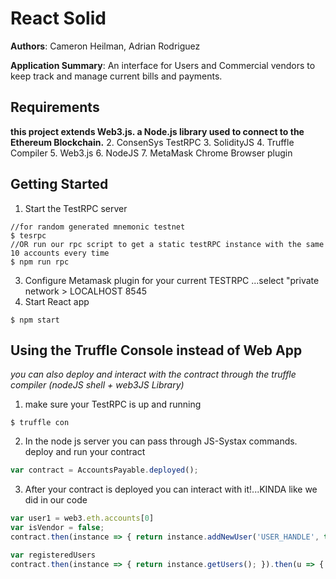 # React Solid

**Authors**: Cameron Heilman, Adrian Rodriguez

**Application Summary**:  An interface for Users and Commercial vendors to keep track and manage current bills and payments.
  
 
Requirements
-------------
 __this project extends Web3.js. a Node.js library used to connect to the Ethereum Blockchain.__
 2. ConsenSys TestRPC
 3. SolidityJS
 4. Truffle Compiler
 5. Web3.js
 6. NodeJS
 7. MetaMask Chrome Browser plugin
  
Getting Started
----------------
1. Start the TestRPC server
```shell
//for random generated mnemonic testnet
$ tesrpc 
//OR run our rpc script to get a static testRPC instance with the same 10 accounts every time
$ npm run rpc
```
3. Configure Metamask plugin for your current TESTRPC 
    ...select "private network > LOCALHOST 8545
4. Start React app 
```shell
$ npm start
```


Using the Truffle Console instead of Web App
-------------
_you can also deploy and interact with the contract through the truffle compiler (nodeJS shell + web3JS Library)_
1. make sure your TestRPC is up and running
```shell
$ truffle con
```
2. In the node js server you can pass through JS-Systax commands. deploy and run your contract
```javascript
var contract = AccountsPayable.deployed();
```
3. After your contract is deployed you can interact with it!...KINDA like we did in our code
```javascript
var user1 = web3.eth.accounts[0]
var isVendor = false;
contract.then(instance => { return instance.addNewUser('USER_HANDLE', true, {from: user1}); })

var registeredUsers
contract.then(instance => { return instance.getUsers(); }).then(u => { return registeredUsers = u; })
```


